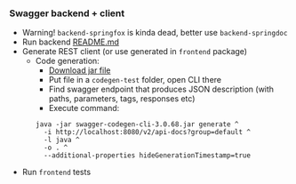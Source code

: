 ### Swagger backend + client
* Warning! `backend-springfox` is kinda dead, better use `backend-springdoc`
* Run backend [README.md](backend-springdoc/README.md)
* Generate REST client (or use generated in `frontend` package)
  * Code generation:
    * [Download jar file](https://mvnrepository.com/artifact/io.swagger.codegen.v3/swagger-codegen-cli/3.0.68)
    * Put file in a `codegen-test` folder, open CLI there
    * Find swagger endpoint that produces JSON description (with paths, parameters, tags, responses etc)
    * Execute command:
    ```
    java -jar swagger-codegen-cli-3.0.68.jar generate ^
      -i http://localhost:8080/v2/api-docs?group=default ^
      -l java ^
      -o . ^
      --additional-properties hideGenerationTimestamp=true
    ```
* Run `frontend` tests

